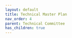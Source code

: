 ```yaml
---
layout: default
title: Technical Master Plan
nav_order: 4
parent: Technical Committee
has_children: true
---
```


